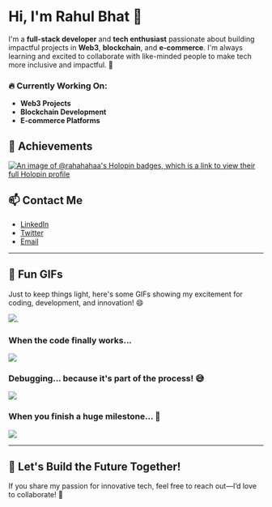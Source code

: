 # Hi, I'm Rahul Bhat 👋

I'm a **full-stack developer** and **tech enthusiast** passionate about building impactful projects in **Web3**, **blockchain**, and **e-commerce**. I'm always learning and excited to collaborate with like-minded people to make tech more inclusive and impactful. 🚀

### 🔥 Currently Working On:
- **Web3 Projects**
- **Blockchain Development**
- **E-commerce Platforms**

## 🚀 Achievements
[![An image of @rahahahaa's Holopin badges, which is a link to view their full Holopin profile](https://holopin.me/rahahahaa)](https://holopin.io/@rahahahaa)

## 📫 Contact Me
- [LinkedIn](https://linkedin.com/in/rahulbhat06)
- [Twitter](https://x.com/RAHAHAHAA?t=AH_lyEkLLW2RH_eaB-9j2w&s=09)
- [Email](mailto:rahulbhat7169@gmail.com)

---

## 🎉 Fun GIFs
Just to keep things light, here's some GIFs showing my excitement for coding, development, and innovation! 😄

![](https://media2.giphy.com/media/v1.Y2lkPTc5MGI3NjExODRsaHV5cTA4dmQ1ZzFucWIwY2pseWcwcG4zczNqcG45dG0xdnVkZyZlcD12MV9pbnRlcm5hbF9naWZfYnlfaWQmY3Q9Zw/78XCFBGOlS6keY1Bil/giphy.gif).

### When the code finally works...
![](https://media1.giphy.com/media/v1.Y2lkPTc5MGI3NjExOTFtYTJqanY2bTg3NjZudTYzd2dqNnB0NXc2MXlnNWRkYnY4dmcwdyZlcD12MV9pbnRlcm5hbF9naWZfYnlfaWQmY3Q9Zw/OLPQ6z2hlHmwFc4Hso/giphy.gif)

### Debugging... because it's part of the process! 😅
![](https://media0.giphy.com/media/v1.Y2lkPTc5MGI3NjExMnphZDdnZjhsbXg2NGE3YjVpOXozN2poZnY4OXhreGl2aXFrZzl5ZyZlcD12MV9pbnRlcm5hbF9naWZfYnlfaWQmY3Q9Zw/6ib6KPmkeAjDTxMxij/giphy.gif)

### When you finish a huge milestone... 💪
![](https://media1.giphy.com/media/v1.Y2lkPTc5MGI3NjExcWh0ejBoOTE4d2xzaHVpZDhrODEzY2w2d3d4d2MwMnAzamNldjJzcyZlcD12MV9pbnRlcm5hbF9naWZfYnlfaWQmY3Q9Zw/8m7nAJTYvzNUh54HQm/giphy.gif)

---

## 🌱 Let's Build the Future Together!
If you share my passion for innovative tech, feel free to reach out—I’d love to collaborate! 💬

